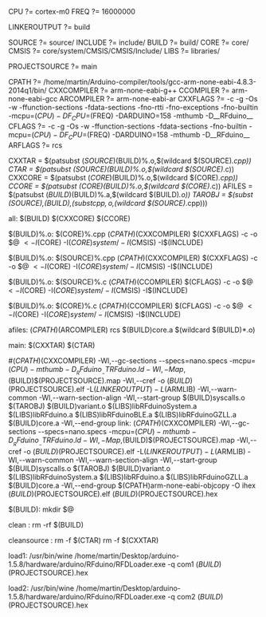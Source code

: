 CPU ?= cortex-m0
FREQ ?= 16000000

LINKEROUTPUT ?= build

SOURCE ?= source/
INCLUDE ?= include/
BUILD ?= build/
CORE ?= core/
CMSIS ?= core/system/CMSIS/CMSIS/Include/
LIBS ?= libraries/

PROJECTSOURCE ?= main

CPATH ?= /home/martin/Arduino-compiler/tools/gcc-arm-none-eabi-4.8.3-2014q1/bin/
CXXCOMPILER ?= arm-none-eabi-g++
CCOMPILER ?= arm-none-eabi-gcc
ARCOMPILER ?= arm-none-eabi-ar
CXXFLAGS ?= -c -g -Os -w -ffunction-sections -fdata-sections -fno-rtti -fno-exceptions -fno-builtin -mcpu=$(CPU) -DF_CPU=$(FREQ) -DARDUINO=158 -mthumb -D__RFduino__
CFLAGS ?= -c -g -Os -w -ffunction-sections -fdata-sections -fno-builtin -mcpu=$(CPU) -DF_CPU=$(FREQ) -DARDUINO=158 -mthumb -D__RFduino__
ARFLAGS ?= rcs

CXXTAR =  $(patsubst $(SOURCE)%.cpp,$(BUILD)%.o,$(wildcard $(SOURCE)*.cpp))
CTAR =  $(patsubst $(SOURCE)%.c,$(BUILD)%.o,$(wildcard $(SOURCE)*.c))
CXXCORE = $(patsubst $(CORE)%.cpp,$(BUILD)%.o,$(wildcard $(CORE)*.cpp))
CCORE = $(patsubst $(CORE)%.c,$(BUILD)%.o,$(wildcard $(CORE)*.c))
AFILES = $(patsubst $(BUILD)%.o,$(BUILD)%.a,$(wildcard $(BUILD)*.o))
TAROBJ = $(subst $(SOURCE),$(BUILD),$(subst cpp,o,$(wildcard $(SOURCE)*.cpp)))


	
all: $(BUILD) $(CXXCORE) $(CCORE)
	
$(BUILD)%.o: $(CORE)%.cpp 
	$(CPATH)$(CXXCOMPILER) $(CXXFLAGS) -c -o $@ $< -I$(CORE) -I$(CORE)system/ -I$(CMSIS) -I$(INCLUDE)
	
$(BUILD)%.o: $(SOURCE)%.cpp 
	$(CPATH)$(CXXCOMPILER) $(CXXFLAGS) -c -o $@ $< -I$(CORE) -I$(CORE)system/ -I$(CMSIS) -I$(INCLUDE)

$(BUILD)%.o: $(SOURCE)%.c
	$(CPATH)$(CCOMPILER) $(CFLAGS) -c -o $@ $< -I$(CORE) -I$(CORE)system/ -I$(CMSIS) -I$(INCLUDE)
	
$(BUILD)%.o: $(CORE)%.c
	$(CPATH)$(CCOMPILER) $(CFLAGS) -c -o $@ $< -I$(CORE) -I$(CORE)system/ -I$(CMSIS) -I$(INCLUDE)
	
afiles:
	$(CPATH)$(ARCOMPILER) rcs $(BUILD)core.a $(wildcard $(BUILD)*.o)	

main: $(CXXTAR) $(CTAR)

#$(CPATH)$(CXXCOMPILER) -Wl,--gc-sections --specs=nano.specs -mcpu=$(CPU) -mthumb -D__RFduino__ -TRFduino.ld -Wl,-Map,$(BUILD)$(PROJECTSOURCE).map -Wl,--cref -o $(BUILD)$(PROJECTSOURCE).elf -L$(LINKEROUTPUT) -L$(ARMLIB) -Wl,--warn-common -Wl,--warn-section-align -Wl,--start-group $(BUILD)syscalls.o $(TAROBJ) $(BUILD)variant.o $(LIBS)libRFduinoSystem.a $(LIBS)libRFduino.a $(LIBS)libRFduinoBLE.a $(LIBS)libRFduinoGZLL.a $(BUILD)core.a -Wl,--end-group 
link:
	$(CPATH)$(CXXCOMPILER) -Wl,--gc-sections --specs=nano.specs -mcpu=$(CPU) -mthumb -D__RFduino__ -TRFduino.ld -Wl,-Map,$(BUILD)$(PROJECTSOURCE).map -Wl,--cref -o $(BUILD)$(PROJECTSOURCE).elf -L$(LINKEROUTPUT) -L$(ARMLIB) -Wl,--warn-common -Wl,--warn-section-align -Wl,--start-group $(BUILD)syscalls.o $(TAROBJ) $(BUILD)variant.o $(LIBS)libRFduinoSystem.a $(LIBS)libRFduino.a $(LIBS)libRFduinoGZLL.a $(BUILD)core.a -Wl,--end-group 
	$(CPATH)arm-none-eabi-objcopy -O ihex $(BUILD)$(PROJECTSOURCE).elf $(BUILD)$(PROJECTSOURCE).hex 
	
$(BUILD):
	mkdir $@
	
clean :
	rm -rf $(BUILD)

cleansource :
	rm -f $(CTAR)
	rm -f $(CXXTAR)
	
load1:
	/usr/bin/wine /home/martin/Desktop/arduino-1.5.8/hardware/arduino/RFduino/RFDLoader.exe -q com1 $(BUILD)$(PROJECTSOURCE).hex
	
load2:
	/usr/bin/wine /home/martin/Desktop/arduino-1.5.8/hardware/arduino/RFduino/RFDLoader.exe -q com2 $(BUILD)$(PROJECTSOURCE).hex
